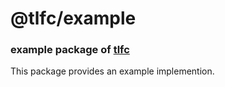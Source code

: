 # @tlfc/example

### example package of [tlfc](https://github.com/luismeyer/tlfc)

This package provides an example implemention.

